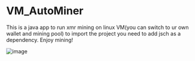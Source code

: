 # VM_AutoMiner
This is a java app to run xmr mining on linux VM(you can switch to ur own wallet and mining pool)
to import the project you need to add jsch as a dependency.
Enjoy mining!

![image](https://user-images.githubusercontent.com/60628216/233853650-98d3e959-fcda-4b21-afa0-bcf83207929f.png)
